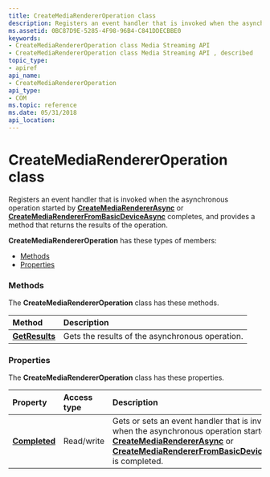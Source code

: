```yaml
---
title: CreateMediaRendererOperation class
description: Registers an event handler that is invoked when the asynchronous operation started by CreateMediaRendererAsync or CreateMediaRendererFromBasicDeviceAsync completes, and provides a method that returns the results of the operation.
ms.assetid: 0BC87D9E-5285-4F98-96B4-C841DDECBBE0
keywords:
- CreateMediaRendererOperation class Media Streaming API
- CreateMediaRendererOperation class Media Streaming API , described
topic_type:
- apiref
api_name:
- CreateMediaRendererOperation
api_type:
- COM
ms.topic: reference
ms.date: 05/31/2018
api_location: 
---
```


# CreateMediaRendererOperation class

Registers an event handler that is invoked when the asynchronous operation started by [**CreateMediaRendererAsync**](imediarendererfactory-createmediarendererasync.md) or [**CreateMediaRendererFromBasicDeviceAsync**](imediarendererfactory-createmediarendererfrombasicdeviceasync.md) completes, and provides a method that returns the results of the operation.

**CreateMediaRendererOperation** has these types of members:

-   [Methods](#methods)
-   [Properties](#properties)

### Methods

The **CreateMediaRendererOperation** class has these methods.



| Method                                                        | Description                                                 |
|:--------------------------------------------------------------|:------------------------------------------------------------|
| [**GetResults**](createmediarendereroperation-getresults.md) | Gets the results of the asynchronous operation. <br/> |



 

### Properties

The **CreateMediaRendererOperation** class has these properties.



| Property                                                               | Access type           | Description                                                                                                                                                                                                                                                                                                               |
|:-----------------------------------------------------------------------|:----------------------|:--------------------------------------------------------------------------------------------------------------------------------------------------------------------------------------------------------------------------------------------------------------------------------------------------------------------------|
| [**Completed**](createmediarendereroperation-completed.md)<br/> | Read/write<br/> | Gets or sets an event handler that is invoked when the asynchronous operation started by [**CreateMediaRendererAsync**](imediarendererfactory-createmediarendererasync.md) or [**CreateMediaRendererFromBasicDeviceAsync**](imediarendererfactory-createmediarendererfrombasicdeviceasync.md) is completed. <br/> |



 

 

 





